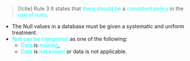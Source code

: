 >[!cite] Rule 3
>It states that <span style="color:#00ffff">there should be</span> a <span style="color:#00ffff">consistent policy</span> in the <span style="color:#00ffff">use of nulls</span>.

- The Null values in a database must be given a systematic and uniform treatment.
- <span style="color:#00ffff">Null can be interpreted</span> as one of the following:
	- <span style="color:#00ffff">Data</span> is <span style="color:#00ffff">missing</span>,
	- <span style="color:#00ffff">Data</span> is <span style="color:#00ffff">not known</span> or data is not applicable.